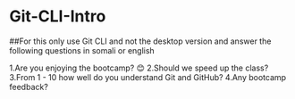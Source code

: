 # Git-CLI-Intro

##For this only use Git CLI and not the desktop version and answer the following questions in somali or english

1.Are you enjoying the bootcamp? 😊
2.Should we speed up the class?
3.From 1 - 10 how well do you understand Git and GitHub?
4.Any bootcamp feedback?
